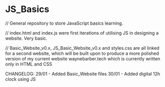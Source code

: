 # JS_Basics

// General repository to store JavaScript basics learning.

// index.html and index.js were first iterations of utilising JS in designing a website. Very basic.

// Basic_Website_v0.x, JS_Basic_Website_v0.x and styles.css are all linked for a second website, which will be built upon to produce a more polished version of my current website waynebarber.tech which is currently written only in HTML and CSS

CHANGELOG:
29/01 - Added Basic_Website files
30/01 - Added digital 12h clock using JS
